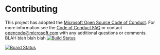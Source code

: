 # Contributing

This project has adopted the [Microsoft Open Source Code of Conduct](https://opensource.microsoft.com/codeofconduct/). For more information see the [Code of Conduct FAQ](https://opensource.microsoft.com/codeofconduct/faq/) or contact [opencode@microsoft.com](mailto:opencode@microsoft.com) with any additional questions or comments.
BLAH blah blah blah
[![Build Status](https://dev.azure.com/dmahony/Parts%20Unlimited%20E2E%20-%20Github%20Integration/_apis/build/status/mahonyd.PartsUnlimitedE2E?branchName=refs%2Fpull%2F1%2Fmerge)](https://dev.azure.com/dmahony/Parts%20Unlimited%20E2E%20-%20Github%20Integration/_build/latest?definitionId=17&branchName=refs%2Fpull%2F1%2Fmerge)

[![Board Status](https://dev.azure.com/dmahony/7084e324-d9bd-4224-816a-de0fa50af021/af0471e4-6181-46a4-ad86-6b9988ae8d66/_apis/work/boardbadge/6c28866b-ba5a-4692-9e91-a08e87b01e14?columnOptions=1)](https://dev.azure.com/dmahony/7084e324-d9bd-4224-816a-de0fa50af021/_boards/board/t/af0471e4-6181-46a4-ad86-6b9988ae8d66/Microsoft.RequirementCategory/)
